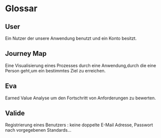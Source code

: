 # Glossar
## User
Ein Nutzer der unsere Anwendung benutzt und ein Konto besitzt.

## Journey Map
Eine Visualisierung eines Prozesses durch eine Anwendung,durch die eine Person geht,um ein bestimmtes Ziel zu erreichen.  

## Eva
Earned Value Analyse um den Fortschritt von Anforderungen zu bewerten.

## Valide
Registrierung eines Benutzers : keine doppelte E-Mail Adresse, Passwort nach vorgegebenen Standards...

